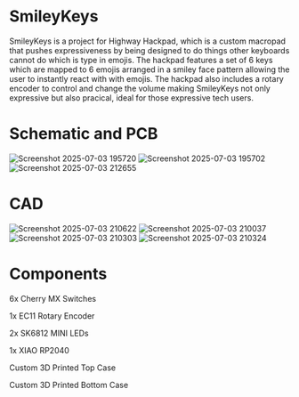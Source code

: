 # SmileyKeys
SmileyKeys is a project for Highway Hackpad, which is a custom macropad that pushes expressiveness by being designed to do things other keyboards cannot do which is type in emojis. The hackpad features a set of 6 keys which are mapped to 6 emojis arranged in a smiley face pattern allowing the user to instantly react with with emojis. The hackpad also includes a rotary encoder to control and change the volume making SmileyKeys not only expressive but also pracical, ideal for those expressive tech users. 
# Schematic and PCB
![Screenshot 2025-07-03 195720](https://github.com/user-attachments/assets/8c8f4cef-79ca-453b-bd03-da1a99a413ad)
![Screenshot 2025-07-03 195702](https://github.com/user-attachments/assets/be94ac73-aa33-409f-9d6c-40cef53af9b4)
![Screenshot 2025-07-03 212655](https://github.com/user-attachments/assets/05ef466b-7aa9-4401-b079-2b36f94317ef)
# CAD
![Screenshot 2025-07-03 210622](https://github.com/user-attachments/assets/93b32c3f-7734-4809-91bd-fb3ff1e8d2d5)
![Screenshot 2025-07-03 210037](https://github.com/user-attachments/assets/4bc79c8b-9939-45f3-a411-e3ccd1e79a84)
![Screenshot 2025-07-03 210303](https://github.com/user-attachments/assets/141e4a7a-d603-4dc1-b112-5f8317da99c1)
![Screenshot 2025-07-03 210324](https://github.com/user-attachments/assets/57b9c250-e5b4-4445-bfbc-88ec4383e2a2)
# Components
6x Cherry MX Switches

1x EC11 Rotary Encoder

2x SK6812 MINI LEDs

1x XIAO RP2040

Custom 3D Printed Top Case

Custom 3D Printed Bottom Case
